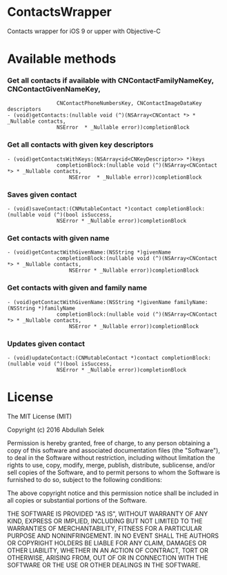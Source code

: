 # ContactsWrapper
Contacts wrapper for iOS 9 or upper with Objective-C

# Available methods
### Get all contacts if available with CNContactFamilyNameKey, CNContactGivenNameKey, 
					CNContactPhoneNumbersKey, CNContactImageDataKey descriptors
	- (void)getContacts:(nullable void (^)(NSArray<CNContact *> * _Nullable contacts, 
					NSError  * _Nullable error))completionBlock
	
### Get all contacts with given key descriptors
	- (void)getContactsWithKeys:(NSArray<id<CNKeyDescriptor>> *)keys 
					completionBlock:(nullable void (^)(NSArray<CNContact *> * _Nullable contacts, 
						NSError  * _Nullable error))completionBlock

### Saves given contact
	- (void)saveContact:(CNMutableContact *)contact completionBlock:(nullable void (^)(bool isSuccess, 
					NSError * _Nullable error))completionBlock

### Get contacts with given name
	- (void)getContactWithGivenName:(NSString *)givenName 
					completionBlock:(nullable void (^)(NSArray<CNContact *> * _Nullable contacts, 
						NSError * _Nullable error))completionBlock


### Get contacts with given and family name
	- (void)getContactWithGivenName:(NSString *)givenName familyName:(NSString *)familyName
                	completionBlock:(nullable void (^)(NSArray<CNContact *> * _Nullable contacts, 
                		NSError * _Nullable error))completionBlock

### Updates given contact
    - (void)updateContact:(CNMutableContact *)contact completionBlock:(nullable void (^)(bool isSuccess, 
    				NSError * _Nullable error))completionBlock

# License

The MIT License (MIT)

Copyright (c) 2016 Abdullah Selek

Permission is hereby granted, free of charge, to any person obtaining a copy
of this software and associated documentation files (the "Software"), to deal
in the Software without restriction, including without limitation the rights
to use, copy, modify, merge, publish, distribute, sublicense, and/or sell
copies of the Software, and to permit persons to whom the Software is
furnished to do so, subject to the following conditions:

The above copyright notice and this permission notice shall be included in all
copies or substantial portions of the Software.

THE SOFTWARE IS PROVIDED "AS IS", WITHOUT WARRANTY OF ANY KIND, EXPRESS OR
IMPLIED, INCLUDING BUT NOT LIMITED TO THE WARRANTIES OF MERCHANTABILITY,
FITNESS FOR A PARTICULAR PURPOSE AND NONINFRINGEMENT. IN NO EVENT SHALL THE
AUTHORS OR COPYRIGHT HOLDERS BE LIABLE FOR ANY CLAIM, DAMAGES OR OTHER
LIABILITY, WHETHER IN AN ACTION OF CONTRACT, TORT OR OTHERWISE, ARISING FROM,
OUT OF OR IN CONNECTION WITH THE SOFTWARE OR THE USE OR OTHER DEALINGS IN THE
SOFTWARE.